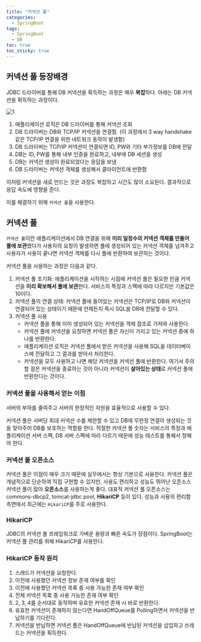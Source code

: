 ```yaml
---
title: "커넥션 풀"
categories:
  - SpringBoot
tags:
  - SpringBoot
  - DB
toc: true
toc_sticky: true
---
```


## 커넥션 풀 등장배경

JDBC 드라이버를 통해 DB 커넥션을 획득하는 과정은 매우 **복잡**하다. 아래는 DB 커넥션을 획득하는 과정이다.

![1](https://user-images.githubusercontent.com/79130276/197933038-7a64057d-d8aa-466c-abc2-3ba16ce5e445.png)

1. 애플리케이션 로직은 DB 드라이버를 통해 커넥션 조회
2. DB 드라이버는 DB와 TCP/IP 커넥션을 연결함. (이 과정에서 3 way handshake 같은 TCP/IP 연결을 위한 네트워크 동작이 발생함)
3. DB 드라이버는 TCP/IP 커넥션이 연결되면 ID, PW와 기타 부가정보를 DB에 전달
4. DB는 ID, PW를 통해 내부 인증을 완료하고, 내부에 DB 세션을 생성
5. DB는 커넥션 생성이 완료되었다는 응답을 보냄
6. DB 드라이버는 커넥션 객체를 생성해서 클라이언트에 반환함

이처럼 커넥션을 새로 만드는 것은 과정도 복잡하고 시간도 많이 소요된다. 결과적으로 응답 속도에 영향을 준다.

이를 해결하기 위해 `커넥션 풀`을 사용한다.

## 커넥션 풀

`커넥션 풀`이란 애플리케이션에서 DB 연결을 위해 **미리 일정수의 커넥션 객체를 만들어 풀에 보관**했다가 사용자의 요청이 발생하면 풀에 생성되어 있는 커넥션 객체를 넘겨주고 사용자가 사용이 끝나면 커넥션 객체를 다시 풀에 반환하여 보관하는 것이다.

커넥션 풀을 사용하는 과정은 다음과 같다.

1. 커넥션 풀 초기화: 애플리케이션을 시작하는 시점에 커넥션 풀은 필요한 만큼 커넥션을 **미리 확보해서 풀에 보관**한다. 서비스의 특징과 스펙에 따라 다르지만 기본값은 10이다.
2. 커넥션 풀의 연결 상태: 커넥션 풀에 들어있는 커넥션은 TCP/IP로 DB와 커넥션이 연결되어 있는 상태이기 때문에 언제든지 즉시 SQL을 DB에 전달할 수 있다.
3. 커넥션 풀 사용
    - 커넥션 풀을 통해 이미 생성되어 있는 커넥션을 객체 참조로 가져와 사용한다.
    - 커넥션 풀에 커넥션을 요청하면 커넥션 풀은 자신이 가지고 있는 커넥션 중에 하나를 반환한다.
    - 애플리케이션 로직은 커넥션 풀에서 받은 커넥션을 사용해 SQL을 데이터베이스에 전달하고 그 결과를 받아서 처리한다.
    - 커넥션을 모두 사용하고 나면 해당 커넥션을 커넥션 풀에 반환한다. 여기서 주의할 점은 커넥션을 종료하는 것이 아니라 커넥션이 **살아있는 상태**로 커넥션 풀에 반환한다는 것이다.

### 커넥션 풀을 사용해서 얻는 이점

서버의 부하를 줄여주고 서버의 한정적인 자원을 효율적으로 사용할 수 있다.

커넥션 풀은 서버당 최대 커넥션 수를 제한할 수 있고 DB에 무한정 연결이 생성되는 것을 맞아주어 DB를 보호하는 역할을 한다. 적절한 커넥션 풀 숫자는 서비스의 특징과 애플리케이션 서버 스펙, DB 서버 스펙에 따라 다르기 때문에 성능 테스트를 통해서 정해야 한다.

### 커넥션 풀 오픈소스

커넥션 풀은 이점이 매우 크기 때문에 실무에서는 항상 기본으로 사용한다. 커넥션 풀은 개념적으로 단순하여 직접 구현할 수 있지만, 사용도 편리하고 성능도 뛰어난 오픈소스 커넥션 풀이 많아 **오픈소스**를 사용하는게 좋다. 대표적 커넥션 풀 오픈소스는 commons-dbcp2, tomcat-jdbc pool, **HikariCP** 등이 있다. 성능과 사용의 편리함 측면에서 최근에는 `HikariCP`를 주로 사용한다.

### HikariCP

JDBC의 커넥션 풀 프레임워크로 가벼운 용량과 빠른 속도가 장점이다. SpringBoot는 커넥션 풀 관리를 위해 HikariCP를 사용한다.

### HikariCP 동작 원리

1. 스레드가 커넥션을 요청한다.
2. 이전에 사용했던 커넥션 정보 존재 여부를 확인
3. 이전에 사용했던 커넥션 목록 중 사용 가능한 존재 여부 확인
4. 전체 커넥션 목록 중 사용 가능한 존재 여부 확인
5. 2, 3, 4를 순서대로 동작하며 유효한 커넥션 존재 시 바로 반환한다.
6. 유효한 커넥션이 존재하지 않는다면 HandOffQueue를 Polling하면서 커넥션을 반납하기를 기다린다.
7. 커넥션을 반납하면 커넥션 풀은 HandOffQueue에 반납된 커넥션을 삽입하고 쓰레드는 커넥션을 획득한다.